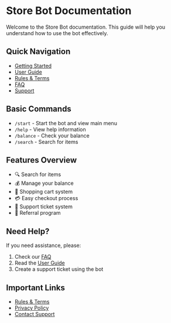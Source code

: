  # Store Bot Documentation

Welcome to the Store Bot documentation. This guide will help you understand how to use the bot effectively.

## Quick Navigation
- [Getting Started](getting-started.md)
- [User Guide](user-guide.md)
- [Rules & Terms](rules.md)
- [FAQ](faq.md)
- [Support](support.md)

## Basic Commands
- `/start` - Start the bot and view main menu
- `/help` - View help information
- `/balance` - Check your balance
- `/search` - Search for items

## Features Overview
- 🔍 Search for items
- 💰 Manage your balance
- 🛒 Shopping cart system
- 💳 Easy checkout process
- 🎫 Support ticket system
- 🔗 Referral program

## Need Help?
If you need assistance, please:
1. Check our [FAQ](faq.md)
2. Read the [User Guide](user-guide.md)
3. Create a support ticket using the bot

## Important Links
- [Rules & Terms](rules.md)
- [Privacy Policy](privacy.md)
- [Contact Support](support.md)